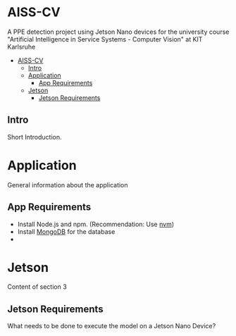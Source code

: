 # AISS-CV
A PPE detection project using Jetson Nano devices for the university course "Artificial Intelligence in Service Systems - Computer Vision" at KIT Karlsruhe

- [AISS-CV](#aiss-cv)
  - [Intro](#intro)
  - [Application](#application)
    - [App Requirements](#app-requirements)
  - [Jetson](#jetson)
    - [Jetson Requirements](#jetson-requirements)


## Intro
Short Introduction.

# Application
General information about the application

## App Requirements
- Install Node.js and npm. (Recommendation: Use [nvm](https://www.freecodecamp.org/news/how-to-update-node-and-npm-to-the-latest-version/))
- Install [MongoDB](https://www.mongodb.com/try/download/community) for the database
- 

# Jetson
Content of section 3

## Jetson Requirements
What needs to be done to execute the model on a Jetson Nano Device?
